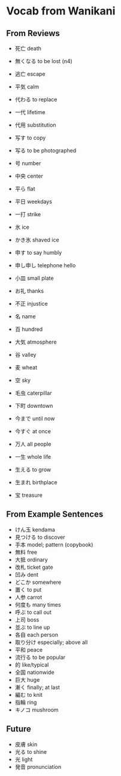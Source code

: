 Vocab from Wanikani
===================

From Reviews
------------

- 死亡 death  
- 無くなる to be lost (n4)
- 逃亡 escape

- 平気 calm
- 代わる to replace
- 一代 lifetime
- 代用 substitution
- 写す to copy
- 写る to be photographed
- 号 number
- 中央 center
- 平ら flat
- 平日 weekdays
- 一打 strike
- 氷 ice
- かき氷 shaved ice
- 申す to say humbly
- 申し申し telephone hello
- 小皿 small plate
- お礼 thanks
- 不正 injustice
- 名 name
- 百 hundred
- 大気 atmosphere
- 谷 valley
- 麦 wheat
- 空 sky
- 毛虫 caterpillar
- 下町 downtown
- 今まで until now
- 今すぐ at once
- 万人 all people
- 一生 whole life
- 生える to grow
- 生まれ birthplace
- 宝 treasure


From Example Sentences
----------------------

- けん玉 kendama
- 見つける to discover
- 手本 model; pattern (copybook)
- 無料 free
- 大抵 ordinary
- 改札 ticket gate
- 凹み dent
- どこか somewhere
- 置く to put
- 人参 carrot
- 何度も many times
- 呼ぶ to call out
- 上司 boss
- 並ぶ to line up
- 各自 each person
- 取り分け  especially; above all
- 平和 peace
- 流行る to be popular
- 的 like/typical
- 全国 nationwide
- 巨大 huge
- 漸く finally; at last
- 編む to knit
- 指輪 ring
- キノコ mushroom


Future
------

- 皮膚 skin
- 光る to shine
- 光 light
- 発音 pronunciation



